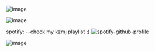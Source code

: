 
![image](https://i.pinimg.com/originals/5e/b6/ea/5eb6ea4b4b0ea3200bf4db26d4ce7886.gif)

![image](https://64.media.tumblr.com/9bee8e5846c5966ea805dd397baa73e7/be69e09ee37e61f3-67/s500x750/2313645eb52441d44c28d9869ac748ed4df6ab01.gif)

spotify:
--check my kzmj playlist ;)
[![spotify-github-profile](https://spotify-github-profile.kittinanx.com/api/view?uid=d5354jo1mugnc2hqxyeojdean&cover_image=true&theme=default&show_offline=false&background_color=4e182f&interchange=false&bar_color=5e2b40)](https://github.com/kittinan/spotify-github-profile)

![image](https://img1.picmix.com/output/pic/normal/4/0/4/1/11771404_d6dd0.gif)
